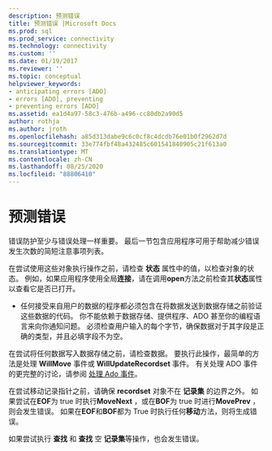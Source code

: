 ```yaml
---
description: 预测错误
title: 预测错误 |Microsoft Docs
ms.prod: sql
ms.prod_service: connectivity
ms.technology: connectivity
ms.custom: ''
ms.date: 01/19/2017
ms.reviewer: ''
ms.topic: conceptual
helpviewer_keywords:
- anticipating errors [ADO]
- errors [ADO], preventing
- preventing errors [ADO]
ms.assetid: ea1d4a97-58c3-476b-a496-cc80db2a90d5
author: rothja
ms.author: jroth
ms.openlocfilehash: a85d313dabe9c6c0cf8c4dcdb76e01b0f2962d7d
ms.sourcegitcommit: 33e774fbf48a432485c601541840905c21f613a0
ms.translationtype: MT
ms.contentlocale: zh-CN
ms.lasthandoff: 08/25/2020
ms.locfileid: "88806410"
---
```

# <a name="anticipating-errors"></a>预测错误
错误防护至少与错误处理一样重要。 最后一节包含应用程序可用于帮助减少错误发生次数的简短注意事项列表。  
  
 在尝试使用这些对象执行操作之前，请检查 **状态** 属性中的值，以检查对象的状态。 例如，如果应用程序使用全局**连接**，请在调用**open**方法之前检查其**状态**属性以查看它是否已打开。  
  
-   任何接受来自用户的数据的程序都必须包含在将数据发送到数据存储之前验证这些数据的代码。 你不能依赖于数据存储、提供程序、ADO 甚至你的编程语言来向你通知问题。 必须检查用户输入的每个字节，确保数据对于其字段是正确的类型，并且必填字段不为空。  
  
 在尝试将任何数据写入数据存储之前，请检查数据。 要执行此操作，最简单的方法是处理 **WillMove** 事件或 **WillUpdateRecordset** 事件。 有关处理 ADO 事件的更完整的讨论，请参阅 [处理 Ado 事件](./handling-ado-events.md)。  
  
 在尝试移动记录指针之前，请确保 **recordset** 对象不在 **记录集** 的边界之外。 如果尝试在**EOF**为 true 时执行**MoveNext** ，或在**BOF**为 true 时进行**MovePrev** ，则会发生错误。 如果在**EOF**和**BOF**都为 True 时执行任何**移动**方法，则将生成错误。  
  
 如果尝试执行 **查找** 和 **查找** 空 **记录集**等操作，也会发生错误。
